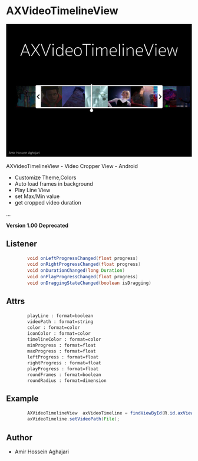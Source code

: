 # AXVideoTimelineView
<img src="https://github.com/Aghajari/AXVideoTimelineView/blob/master/AXVideoTimelineView.png" width=512 title="Screen">

AXVideoTimelineView - Video Cropper View - Android

- Customize Theme,Colors
- Auto load frames in background
- Play Line View
- set Max/Min value
- get cropped video duration

...

**Version 1.00**
**Deprecated**

## Listener
``` java
        void onLeftProgressChanged(float progress)
        void onRightProgressChanged(float progress)
        void onDurationChanged(long Duration)
        void onPlayProgressChanged(float progress)
        void onDraggingStateChanged(boolean isDragging)
```

## Attrs
```
        playLine : format=boolean
        videoPath : format=string
        color : format=color
        iconColor : format=color
        timelineColor : format=color
        minProgress : format=float
        maxProgress : format=float
        leftProgress : format=float
        rightProgress : format=float
        playProgress : format=float
        roundFrames : format=boolean
        roundRadius : format=dimension
```

## Example
```java
        AXVideoTimelineView  axVideoTimeline = findViewById(R.id.axView);
        axVideoTimeline.setVideoPath(File);
```

## Author
- Amir Hossein Aghajari

